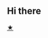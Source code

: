## Hi there 


[★](698d4a3e74b64d2ea56fda98716cd57bed75dc78/tumblr_28c31f780461a50baebf7a0446ecd598_cf372bb2_540.gif.webp)
